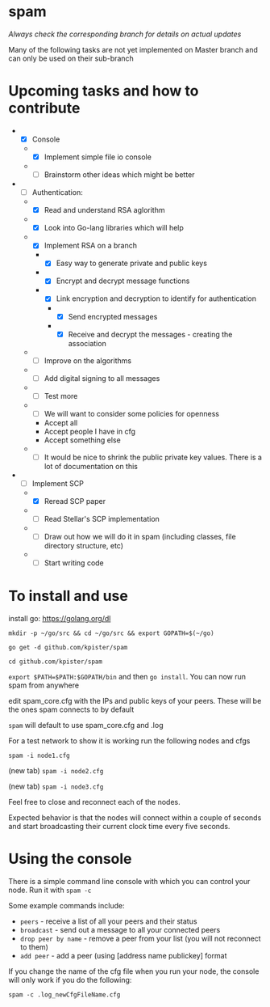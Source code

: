 # spam
_Always check the corresponding branch for details on actual updates_

Many of the following tasks are not yet implemented on Master branch and can only be used on their sub-branch

# Upcoming tasks and how to contribute
* - [x] Console
  * - [x] Implement simple file io console
  * - [ ] Brainstorm other ideas which might be better
  
* - [ ] Authentication:
  * - [x] Read and understand RSA aglorithm
  * - [x] Look into Go-lang libraries which will help
  * - [x] Implement RSA on a branch
    * - [x] Easy way to generate private and public keys
    * - [x] Encrypt and decrypt message functions
    * - [x] Link encryption and decryption to identify for authentication
      * - [x] Send encrypted messages
      * - [x] Receive and decrypt the messages - creating the association
  * - [ ] Improve on the algorithms
  * - [ ] Add digital signing to all messages
  * - [ ] Test more
  * - [ ] We will want to consider some policies for openness
    * Accept all
    * Accept people I have in cfg
    * Accept something else
  * - [ ] It would be nice to shrink the public private key values. There is a lot of documentation on this

* - [ ] Implement SCP
  * - [x] Reread SCP paper
  * - [ ] Read Stellar's SCP implementation
  * - [ ] Draw out how we will do it in spam (including classes, file directory structure, etc)
  * - [ ] Start writing code

# To install and use

install go: https://golang.org/dl

`mkdir -p ~/go/src && cd ~/go/src && export GOPATH=$(~/go)`

`go get -d github.com/kpister/spam`

`cd github.com/kpister/spam`

`export $PATH=$PATH:$GOPATH/bin` and then `go install`. You can now run spam from anywhere

edit spam_core.cfg with the IPs and public keys of your peers. These will be the ones spam connects to by default

`spam` will default to use spam_core.cfg and .log

For a test network to show it is working run the following nodes and cfgs

`spam -i node1.cfg`

(new tab) `spam -i node2.cfg`

(new tab) `spam -i node3.cfg`

Feel free to close and reconnect each of the nodes.

Expected behavior is that the nodes will connect within a couple of seconds and start broadcasting their current clock time every five seconds.

# Using the console

There is a simple command line console with which you can control your node. Run it with `spam -c`

Some example commands include: 

* `peers` - receive a list of all your peers and their status
* `broadcast` - send out a message to all your connected peers
* `drop peer by name` - remove a peer from your list (you will not reconnect to them)
* `add peer` - add a peer (using [address name publickey] format


If you change the name of the cfg file when you run your node, the console will only work if you do the following:

`spam -c .log_newCfgFileName.cfg`
